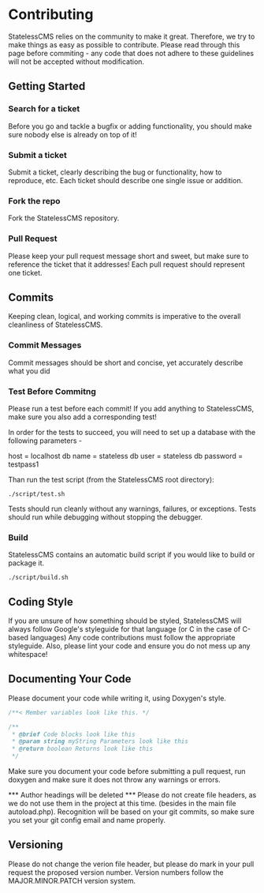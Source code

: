 # Contributing
StatelessCMS relies on the community to make it great.  Therefore, we try to make things as easy as possible to contribute.  Please read through this page before commiting - any code that does not adhere to these guidelines will not be accepted without modification.

## Getting Started
### Search for a ticket
Before you go and tackle a bugfix or adding functionality, you should make sure nobody else is already on top of it!

### Submit a ticket
Submit a ticket, clearly describing the bug or functionality, how to reproduce, etc.  Each ticket should describe one single issue or addition.

### Fork the repo
Fork the StatelessCMS repository.

### Pull Request
Please keep your pull request message short and sweet, but make sure to reference the ticket that it addresses!
Each pull request should represent one ticket.

## Commits
Keeping clean, logical, and working commits is imperative to the overall cleanliness of StatelessCMS.

### Commit Messages
Commit messages should be short and concise, yet accurately describe what you did

### Test Before Commitng
Please run a test before each commit!  If you add anything to StatelessCMS, make sure you also add a corresponding test!

In order for the tests to succeed, you will need to set up a database with the following parameters -

host = localhost
db name = stateless
db user = stateless
db password = testpass1

Than run the test script (from the StatelessCMS root directory):
```
./script/test.sh
```

Tests should run cleanly without any warnings, failures, or exceptions.  Tests should run while debugging without stopping the debugger.

### Build
StatelessCMS contains an automatic build script if you would like to build or package it.
```
./script/build.sh
```

## Coding Style
If you are unsure of how something should be styled, StatelessCMS will always follow Google's styleguide for that language (or C in the case of C-based languages)
Any code contributions must follow the appropriate styleguide.
Also, please lint your code and ensure you do not mess up any whitespace!

## Documenting Your Code
Please document your code while writing it, using Doxygen's style.

```c
/**< Member variables look like this. */

/**
 * @brief Code blocks look like this
 * @param string myString Parameters look like this
 * @return boolean Returns look like this
 */
```

Make sure you document your code before submitting a pull request, run doxygen and make sure it does not throw any warnings or errors.

*** Author headings will be deleted ***
Please do not create file headers, as we do not use them in the project at this time.  (besides in the main file autoload.php).  Recognition will be based on your git commits, so make sure you set your git config email and name properly.

## Versioning
Please do not change the verion file header, but please do mark in your pull request the proposed version number.  Version numbers follow the MAJOR.MINOR.PATCH version system.